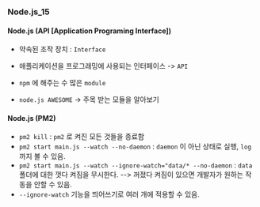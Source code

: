 ### Node.js_15

#### Node.js (API [Application Programing Interface])
- 약속된 조작 장치 : `Interface`
- 애플리케이션을 프로그래밍에 사용되는 인터페이스 -> `API`

- `npm` 에 해주는 수 많은 `module`
- `node.js AWESOME` -> 주목 받는 모듈을 알아보기

#### Node.js (PM2)
- `pm2 kill` : `pm2` 로 켜진 모든 것들을 종료함
- `pm2 start main.js --watch --no-daemon` : `daemon` 이 아닌 상태로 실행, `log` 까지 볼 수 있음.
- `pm2 start main.js --watch --ignore-watch="data/* --no-daemon` : `data` 폴더에 대한 껏다 켜짐을 무시한다. --> 꺼졌다 켜짐이 있으면 개발자가 원하는 작동을 안할 수 있음.
- `--ignore-watch` 기능을 띄어쓰기로 여러 개에 적용할 수 있음.